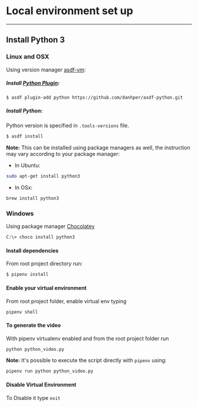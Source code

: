 # Local environment set up
---

## Install Python 3

### Linux and OSX
Using version manager [asdf-vm](https://asdf-vm.com/#/core-manage-asdf-vm?id=install-asdf-vm):

##### Install [Python Plugin](https://github.com/danhper/asdf-python):
``` bash
$ asdf plugin-add python https://github.com/danhper/asdf-python.git
```

##### Install Python:
Python version is specified in `.tools-versions` file. 
``` bash
$ asdf install
```

**Note:** This can be installed using package managers as well, the instruction
may vary according to your package manager:
- In Ubuntu:
```bash
sudo apt-get install python3
```
- In OSx:
```bash
brew install python3
```

### Windows
Using package manager [Chocolatey](https://chocolatey.org/)

``` bash
C:\> choco install python3
```

#### Install dependencies

From root project directory run:
``` bash
$ pipenv install
```

#### Enable your virtual environment

From root project folder, enable virtual env typing
``` bash
pipenv shell
```

#### To generate the video

With pipenv virtualenv enabled and from the root project folder run
``` bash
python python_video.py
```

**Note:** It's possible to execute the script directly with `pipenv` using:
``` bash
pipenv run python python_video.py
```

#### Disable Virtual Environment
To Disable it type `exit`

